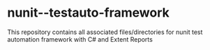 # nunit--testauto-framework
This repository contains all associated files/directories for nunit test automation framework with C# and Extent Reports
